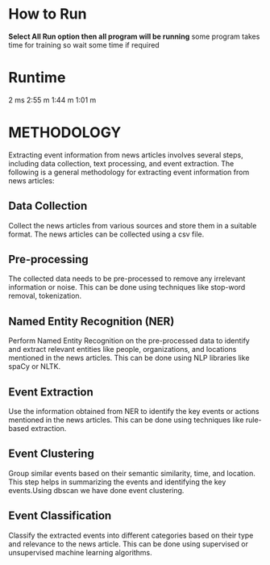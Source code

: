 # How to Run
**Select All Run option then all program will be running**
some program takes time for training so wait some time if required 

# Runtime
2 ms 
2:55 m
1:44 m
1:01 m




# METHODOLOGY

Extracting event information from news articles involves several steps, including data collection, text processing, and event extraction. The following is a general methodology for extracting event information from news articles:
## Data Collection
Collect the news articles from various sources and store them in a suitable format. The news articles can be collected using a csv file.

## Pre-processing
The collected data needs to be pre-processed to remove any irrelevant information or noise. This can be done using techniques like stop-word removal, tokenization.                                                              


## Named Entity Recognition (NER)
Perform Named Entity Recognition on the pre-processed data to identify and extract relevant entities like people, organizations, and locations mentioned in the news articles. This can be done using NLP libraries like spaCy or NLTK.


## Event Extraction
Use the information obtained from NER to identify the key events or actions mentioned in the news articles. This can be done using techniques like rule-based extraction.

## Event Clustering
Group similar events based on their semantic similarity, time, and location. This step helps in summarizing the events and identifying the key events.Using dbscan we have done event clustering.

## Event Classification
Classify the extracted events into different categories based on their type and relevance to the news article. This can be done using supervised or unsupervised machine learning algorithms.
